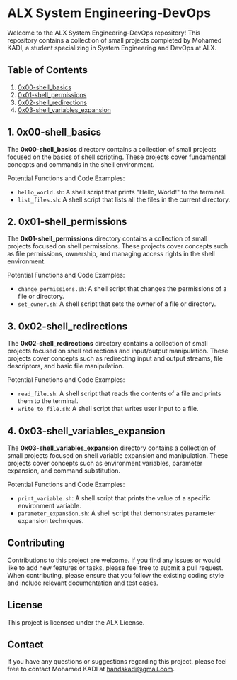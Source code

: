 # ALX System Engineering-DevOps

Welcome to the ALX System Engineering-DevOps repository! This repository contains a collection of small projects completed by Mohamed KADI, a student specializing in System Engineering and DevOps at ALX.

## Table of Contents

1. [0x00-shell_basics](#0x00-shell_basics)
2. [0x01-shell_permissions](#0x01-shell_permissions)
3. [0x02-shell_redirections](#0x02-shell_redirections)
4. [0x03-shell_variables_expansion](#0x03-shell_variables_expansion)

## 1. 0x00-shell_basics

The **0x00-shell_basics** directory contains a collection of small projects focused on the basics of shell scripting. These projects cover fundamental concepts and commands in the shell environment.

Potential Functions and Code Examples:
- `hello_world.sh`: A shell script that prints "Hello, World!" to the terminal.
- `list_files.sh`: A shell script that lists all the files in the current directory.

## 2. 0x01-shell_permissions

The **0x01-shell_permissions** directory contains a collection of small projects focused on shell permissions. These projects cover concepts such as file permissions, ownership, and managing access rights in the shell environment.

Potential Functions and Code Examples:
- `change_permissions.sh`: A shell script that changes the permissions of a file or directory.
- `set_owner.sh`: A shell script that sets the owner of a file or directory.

## 3. 0x02-shell_redirections

The **0x02-shell_redirections** directory contains a collection of small projects focused on shell redirections and input/output manipulation. These projects cover concepts such as redirecting input and output streams, file descriptors, and basic file manipulation.

Potential Functions and Code Examples:
- `read_file.sh`: A shell script that reads the contents of a file and prints them to the terminal.
- `write_to_file.sh`: A shell script that writes user input to a file.

## 4. 0x03-shell_variables_expansion

The **0x03-shell_variables_expansion** directory contains a collection of small projects focused on shell variable expansion and manipulation. These projects cover concepts such as environment variables, parameter expansion, and command substitution.

Potential Functions and Code Examples:
- `print_variable.sh`: A shell script that prints the value of a specific environment variable.
- `parameter_expansion.sh`: A shell script that demonstrates parameter expansion techniques.

## Contributing

Contributions to this project are welcome. If you find any issues or would like to add new features or tasks, please feel free to submit a pull request. When contributing, please ensure that you follow the existing coding style and include relevant documentation and test cases.

## License

This project is licensed under the ALX License.

## Contact

If you have any questions or suggestions regarding this project, please feel free to contact Mohamed KADI at handskadi@gmail.com.

